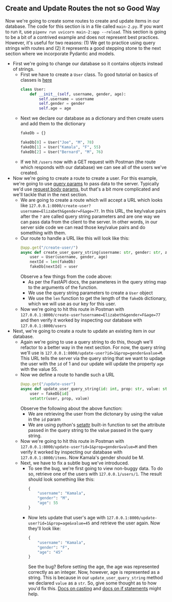 ## Create and Update Routes the not so Good Way
Now we're going to create some routes to create and update items in our database. The code for this section is in a file called `main-2.py`. If you want to run it, use `pipenv run uvicorn main-2:app --reload`. This section is going to be a bit of a contrived example and does not represent best practices. However, it's useful for two reasons: (1) We get to practice using query strings with routes and (2) it represents a good stepping stone to the next section where we incorporate Pydantic and models.

- First we're going to change our database so it contains objects instead of strings.
    - First we have to create a `User` class. To good tutorial on basics of classes is [here](https://www.w3schools.com/python/python_classes.asp)
        ```python
        class User:
            def __init__(self, username, gender, age):
                self.username = username
                self.gender = gender
                self.age = age
        ```
    - Next we declare our database as a dictionary and then create users and add them to the dictionary
        ```python
        fakeDb = {}

        fakeDb[0] = User("Joe", "M", 78)
        fakeDb[1] = User("Kamala", "F", 55)
        fakeDb[2] = User("Bernard", "M", 76)
        ```
    - If we hit `/users` now with a GET request with Postman (the route which responds with our database) we can see all of the users we've created. 
- Now we're going to create a route to create a user. For this example, we're going to use [query params](https://fastapi.tiangolo.com/tutorial/query-params/) to pass data to the server. Typically we'd use [request body params](https://fastapi.tiangolo.com/tutorial/body/), but that's a bit more complicated and we'll tackle that in the next section. 
    - We are going to create a route which will accept a URL which looks like `127.0.0.1:8000/create-user?username=Elizabeth&gender=F&age=77`. In this URL, the key/value pairs after the `?` are called query string parameters and are one way we can pass data from the client to the server. In other words, in our server side code we can read those key/value pairs and do something with them.
    - Our route to handle a URL like this will look like this:
        ```python
        @app.get("/create-user/")
        async def create_user_query_string(username: str, gender: str, age: int):
            user = User(username, gender, age)
            nextId = len(fakeDb)
            fakeDb[nextId] = user
        ```
        Observe a few things from the code above:
        - As per the FastAPI docs, the parameteres in the query string map to the arguments of the function.
        - We use the query string parameters to create a `User` object
        - We use the `len` function to get the length of the `fakeDb` dictionary, which we will use as our key for this user.
    - Now we're going to hit this route in Postman with `127.0.0.1:8000/create-user?username=Elizabeth&gender=F&age=77` and then verify it worked by inspecting our database with `127.0.0.1:8000/users`
- Next, we're going to create a route to update an existing item in our database. 
    - Again we're going to use a query string to do this, though we'll refactor to a better way in the next section. For now, the query string we'll use is `127.0.0.1:8000/update-user?id=1&prop=gender&value=M`. This URL tells the server via the query string that we want to updage the user with the `id` of 1 and our update will update the property `age` with the value 55.
    - Now we define a route to handle such a URL
        ```python
        @app.get("/update-user")
        async def update_user_query_string(id: int, prop: str, value: str):
            user = fakeDb[id]
            setattr(user, prop, value)
        ```
        Observe the following about the above function:
        - We are retrieving the user from the dictonary by using the value in the `id` param
        - We are using python's [setattr](https://www.w3schools.com/python/ref_func_setattr.asp) built-in function to set the attribute passed in the query string to the value passed in the query string.
    - Now we're going to hit this route in Postman with `127.0.0.1:8000/update-user?id=1&prop=gender&value=M` and then verify it worked by inspecting our database with `127.0.0.1:8000/items`. Now Kamala's gender should be M.
    - Next, we have to fix a subtle bug we've introduced. 
        - To see the bug, we're first going to view non-buggy data. To do so, retrieve one of the users with `127.0.0.1/users/1`. The result should look something like this:
            ```python
            {
                "username": "Kamala",
                "gender": "M",
                "age": 55
            }
            ```
        - Now lets update that user's age with `127.0.0.1:8000/update-user?id=1&prop=age&value=45` and retrieve the user again. Now they'll look like:
            ```python
            {
                "username": "Kamala",
                "gender": "F",
                "age": "45"
            }
            ```
            See the bug? Before setting the age, the age was represented correctly as an integer. Now, however, age is represented as a string. This is because in our `update_user_query_string` method we declared `value` as a `str`. So, give some thought as to how you'd fix this. [Docs on casting](https://www.w3schools.com/python/python_casting.asp) and [docs on if statements](https://www.w3schools.com/python/python_conditions.asp) might help.